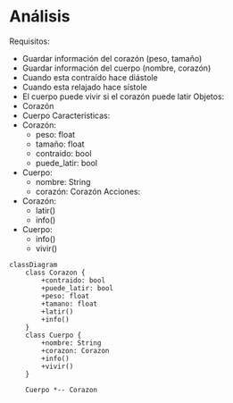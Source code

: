 # Análisis
Requisitos:
- Guardar información del corazón (peso, tamaño)
- Guardar información del cuerpo (nombre, corazón)
- Cuando esta contraído hace diástole
- Cuando esta relajado hace sístole
- El cuerpo puede vivir si el corazón puede latir
Objetos:
- Corazón
- Cuerpo
Características:
- Corazón:
    - peso: float
    - tamaño: float
    - contraido: bool
    - puede_latir: bool
- Cuerpo:
    - nombre: String
    - corazón: Corazón
Acciones:
- Corazón:
    - latir()
    - info()
- Cuerpo:
    - info()
    - vivir()


```mermaid
classDiagram
    class Corazon {
        +contraido: bool
        +puede_latir: bool
        +peso: float
        +tamano: float
        +latir()
        +info()
    }
    class Cuerpo {
        +nombre: String
        +corazon: Corazon
        +info()
        +vivir()
    }

    Cuerpo *-- Corazon
```